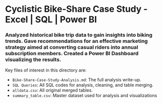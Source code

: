 # Cyclistic Bike-Share Case Study - Excel | SQL | Power BI
### Analyzed historical bike trip data to gain insights into biking trends. Gave recommendations for an effective marketing strategy aimed at converting casual riders into annual subscription members. Created a Power BI Dashboard visualizing the results.
Key files of interest in this directory are:

* `Bike-Share-Case-Study-Analysis.md`: The full analysis write-up.
* `SQL Queries`: All SQL codes for analysis, cleaning, and table merging. 
* `alldata.csv`: All original merged tables.
* `summary_table.csv`: Master dataset used for analysis and visualizations
  

